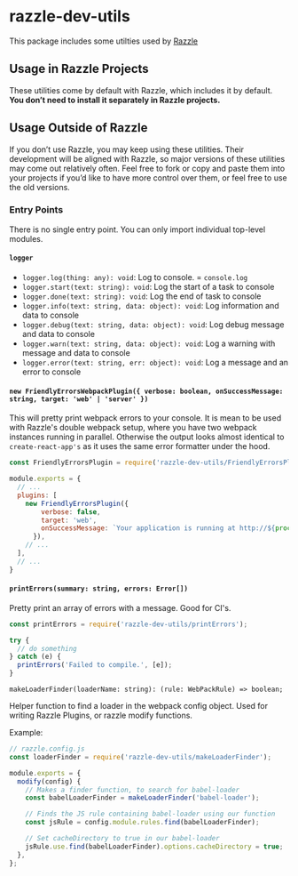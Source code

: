 # razzle-dev-utils

This package includes some utilties used by [Razzle](https://github/com/palmerhq/razzle)

## Usage in Razzle Projects

These utilities come by default with Razzle, which includes it by default. **You don’t need to install it separately in Razzle projects.**

## Usage Outside of Razzle

If you don’t use Razzle, you may keep using these utilities. Their development will be aligned with Razzle, so major versions of these utilities may come out relatively often. Feel free to fork or copy and paste them into your projects if you’d like to have more control over them, or feel free to use the old versions.

### Entry Points

There is no single entry point. You can only import individual top-level modules.

#### `logger`

- `logger.log(thing: any): void`: Log to console. = `console.log`
- `logger.start(text: string): void`: Log the start of a task to console
- `logger.done(text: string): void`: Log the end of task to console
- `logger.info(text: string, data: object): void`: Log information and data to console
- `logger.debug(text: string, data: object): void`: Log debug message and data to console
- `logger.warn(text: string, data: object): void`: Log a warning with message and data to console
- `logger.error(text: string, err: object): void`: Log a message and an error to console

#### `new FriendlyErrorsWebpackPlugin({ verbose: boolean, onSuccessMessage: string, target: 'web' | 'server' })`

This will pretty print webpack errors to your console. It is mean to be used with Razzle's double webpack setup, where you have two webpack instances running in parallel. Otherwise the output looks almost identical to `create-react-app's` as it uses the same error formatter under the hood.

```js
const FriendlyErrorsPlugin = require('razzle-dev-utils/FriendlyErrorsPlugin');

module.exports = {
  // ...
  plugins: [
    new FriendlyErrorsPlugin({
        verbose: false,
        target: 'web',
        onSuccessMessage: `Your application is running at http://${process.env.HOST}:${process.env.PORT}`,
      }),
    // ...
  ],
  // ...
}
```

#### `printErrors(summary: string, errors: Error[])`

Pretty print an array of errors with a message. Good for CI's.

```js
const printErrors = require('razzle-dev-utils/printErrors');

try {
  // do something
} catch (e) {
  printErrors('Failed to compile.', [e]);
}
```

`makeLoaderFinder(loaderName: string): (rule: WebPackRule) => boolean;`

Helper function to find a loader in the webpack config object. Used for writing Razzle Plugins, or razzle modify functions.

Example:

```js
// razzle.config.js
const loaderFinder = require('razzle-dev-utils/makeLoaderFinder');

module.exports = {
  modify(config) {
    // Makes a finder function, to search for babel-loader
    const babelLoaderFinder = makeLoaderFinder('babel-loader');

    // Finds the JS rule containing babel-loader using our function
    const jsRule = config.module.rules.find(babelLoaderFinder);

    // Set cacheDirectory to true in our babel-loader
    jsRule.use.find(babelLoaderFinder).options.cacheDirectory = true;
  },
};
```

